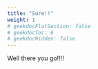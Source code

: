 ```yaml
---
title: "Sure!!"
weight: 1
# geekdocFlatSection: false
# geekdocToc: 6
# geekdocHidden: false
---
```

Well there you go!!!!
